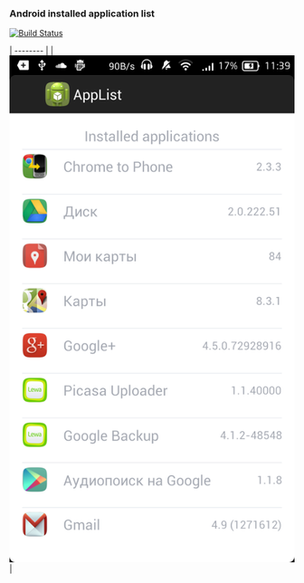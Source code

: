 ### Android installed application list

[![Build Status](https://travis-ci.org/ddqd/AppList.svg?branch=master)](https://travis-ci.org/ddqd/AppList)


| -------- |
|![](https://github.com/ddqd/AppList/blob/master/img/screenshot.png)|
